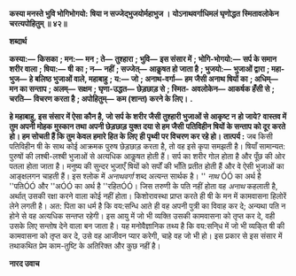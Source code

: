 **कस्या मनस्ते भुवि भोगिभोगयो:** **षिया न सज्जेद्भुजयोर्महाभुज ।** **योऽनाथवर्गाधिमलं घृणोद्धत** **स्मितावलोकेन चरत्यपोहितुम् ॥ ४२॥** 

**शब्दार्थ** 

**कस्या:—** **किसका** **; मन:—** **मन** **; ते—** **तुश्हारा** **; भुवि—** **इस संसार में** **; भोगि-भोगयो:—** **सर्प के समान शरीर वाला** **; षिया:—** **षी** **का** **; न—** **नहीं** **; सज्जेत्—** **आकॢषत हो जाता है** **; भुजयो:—** **भुजाओं द्वारा** **; महा-भुज—** **हे बलिष्ठ भुजाओं वाले, महाबाहु** **; य:—** **जो** **; अनाथ-वर्गा—** **हम जैसी अनाथ षियों का** **; अधिम्—** **मन का सन्ताप** **; अलम्—** **सक्षम** **; घृणा-उद्धत—** **छेड़छाड़ से** **; स्मित-** **अवलोकेन—** **आकर्षक हँसी से** **; चरति—** **विचरण करता है** **; अपोहितुम्—** **कम (शान्त) करने के लिए।** **.** 

**हे महाबाहु, इस संसार में ऐसा कौन है, जो सर्प के शरीर जैसी तुश्हारी भुजाओं से आकृष्ट न** **हो जाये? वास्तव में तुम अपनी मोहक मुस्कान तथा अपनी छेड़छाड़ युक्त दया से हम जैसी** **पतिविहीन षियों के सन्ताप को दूर करते हो। हम सोचती हैं कि तुम केवल हमारे हित के लिए** **ही पृथ्वी पर विचरण कर रहे हो।** **तात्पर्य :** जब किसी पतिविहीन षी के साथ कोई आक्रमक पुरुष छेड़छाड़ करता है, तो वह इसे कृपा समझती है। षियाँ सामान्यत: पुरुषों की लश्बी-लश्बी भुजाओं से अत्यधिक आकॢषत होती हैं। सर्प का शरीर गोल होता है और पूँछ की ओर पतला होता जाता है। मनुष्य की सुन्दर भुजाएँ षियों को सर्पों की भाँति प्रतीत होती हैं और वे ऐसी भुजाओं का आङ्क्षलगन चाहती हैं। इस श्लोक में *अनाथवर्गा* शब्द अत्यन्त सार्थक है। '' *नाथ* ÓÓ का अर्थ है ''पतिÓÓ और ''अÓÓ का अर्थ है ''रहितÓÓ। जिस तरुणी के पति नहीं होता वह *अनाथ* कहलाती है, अर्थात् उसकी रक्षा करने वाला कोई नहीं होता। किशोरावस्था प्राप्त करते ही षी के मन में कामवासना हिलोरें लेने लगती है। अत: पिता का धर्म है कि वय:सन्धि आते ही वह अपनी पुत्री का विवाह कर दे; अन्यथा पति न होने से वह अत्यधिक सन्तप्त रहेगी। इस आयु में जो भी व्यक्ति उसकी कामवासना को तृप्त कर दे, वही उसके लिए सन्तोष देने वाला बन जाता है। यह मनोवैज्ञानिक तथ्य है कि वय:सनि्ध में जो भी व्यकि्त षी की कामवासना को तृप्त कर दे, उसे वह आजीवन प्यार करेगी, चाहे वह जो भी हो। इस प्रकार से इस संसार में तथाकथित प्रेम काम-तुष्टि के अतिरिक्त और कुछ नहीं है।  

**नारद उवाच** 